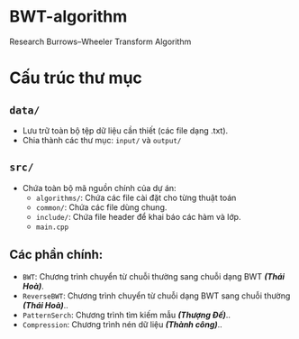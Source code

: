 # BWT-algorithm
Research Burrows–Wheeler Transform Algorithm

# Cấu trúc thư mục

## `data/`
- Lưu trữ toàn bộ tệp dữ liệu cần thiết (các file dạng .txt).
- Chia thành các thư mục: `input/` và `output/`

## `src/`
- Chứa toàn bộ mã nguồn chính của dự án:
    - `algorithms/`: Chứa các file cài đặt cho từng thuật toán
    - `common/`: Chứa các file dùng chung.
    - `include/`: Chứa file header để khai báo các hàm và lớp.
    - `main.cpp`

## Các phần chính:
- `BWT`: Chương trình chuyển từ chuỗi thường sang chuỗi dạng BWT ***(Thái Hoà)***.
- `ReverseBWT`: Chương trình chuyển từ chuỗi dạng BWT sang chuỗi thường ***(Thái Hoà)***..
- `PatternSerch`: Chương trình tìm kiếm mẫu ***(Thượng Đế)***..
- `Compression`: Chương trình nén dữ liệu ***(Thành công)***..